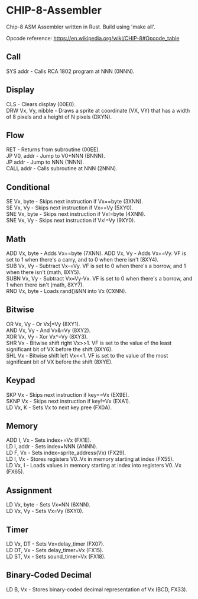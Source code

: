 # CHIP-8-Assembler

Chip-8 ASM Assembler written in Rust. Build using 'make all'.

Opcode reference: https://en.wikipedia.org/wiki/CHIP-8#Opcode_table

## Call
SYS  addr     - Calls RCA 1802 program at NNN (0NNN). <br />

## Display
CLS           - Clears display (00E0). <br />
DRW  Vx, Vy, nibble - Draws a sprite at coordinate (VX, VY) that has a width of 8 pixels and a height of N pixels (DXYN). <br />

## Flow
RET           - Returns from subroutine (00EE). <br />
JP   V0, addr - Jump to V0+NNN (BNNN). <br />
JP   addr     - Jump to NNN (1NNN). <br />
CALL addr     - Calls subroutine at NNN (2NNN). <br />

## Conditional
SE   Vx, byte - Skips next instruction if Vx==byte (3XNN). <br />
SE   Vx, Vy   - Skips next instruction if Vx==Vy (5XY0). <br />
SNE  Vx, byte - Skips next instruction if Vx!=byte (4XNN). <br />
SNE  Vx, Vy   - Skips next instruction if Vx!=Vy (9XY0). <br />

## Math
ADD  Vx, byte - Adds Vx+=byte (7XNN).
ADD  Vx, Vy   - Adds Vx+=Vy. VF is set to 1 when there's a carry, and to 0 when there isn't (8XY4). <br />
SUB  Vx, Vy   - Subtract Vx-=Vy. VF is set to 0 when there's a borrow, and 1 when there isn't (math, 8XY5). <br />
SUBN Vx, Vy   - Subtract Vx=Vy-Vx. VF is set to 0 when there's a borrow, and 1 when there isn't (math, 8XY7). <br />
RND  Vx, byte - Loads rand()&NN into Vx (CXNN). <br />

## Bitwise
OR   Vx, Vy   - Or Vx|=Vy (8XY1). <br />
AND  Vx, Vy   - And Vx&=Vy (8XY2). <br />
XOR  Vx, Vy   - Xor Vx^=Vy (8XY3). <br />
SHR  Vx       - Bitwise shift right Vx>>1. VF is set to the value of the least significant bit of VX before the shift (8XY6). <br />
SHL  Vx       - Bitwise shift left Vx<<1. VF is set to the value of the most significant bit of VX before the shift (8XYE). <br />

## Keypad 
SKP  Vx       - Skips next instruction if key==Vx (EX9E). <br />
SKNP Vx       - Skips next instruction if key!=Vx (EXA1). <br />
LD Vx, K      - Sets Vx to next key pree (FX0A). <br />

## Memory
ADD I, Vx     - Sets index+=Vx (FX1E). <br />
LD I, addr    - Sets index=NNN (ANNN). <br />
LD F, Vx      - Sets index=sprite_address(Vx) (FX29). <br />
LD I, Vx      - Stores registers V0..Vx in memory starting at index (FX55). <br />
LD Vx, I      - Loads values in memory starting at index into registers V0..Vx (FX65). <br />

## Assignment
LD Vx, byte   - Sets Vx=NN (6XNN). <br />
LD Vx, Vy     - Sets Vx=Vy (8XY0). <br />

## Timer
LD Vx, DT     - Sets Vx=delay_timer (FX07). <br />
LD DT, Vx     - Sets delay_timer=Vx (FX15). <br />
LD ST, Vx     - Sets sound_timer=Vx (FX18). <br />

## Binary-Coded Decimal
LD B, Vx      - Stores binary-coded decimal representation of Vx (BCD, FX33). <br />

